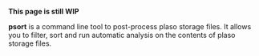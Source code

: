 **This page is still WIP**

**psort** is a command line tool to post-process plaso storage files. It allows you to filter, sort and run automatic analysis on the contents of plaso storage files.
